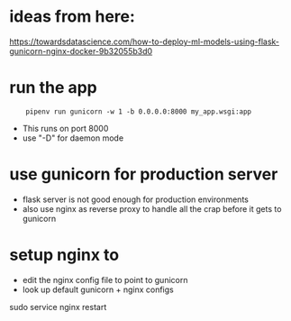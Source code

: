 # ideas from here: 
https://towardsdatascience.com/how-to-deploy-ml-models-using-flask-gunicorn-nginx-docker-9b32055b3d0

# run the app

        pipenv run gunicorn -w 1 -b 0.0.0.0:8000 my_app.wsgi:app

- This runs on port 8000
- use "-D" for daemon mode

# use gunicorn for production server
- flask server is not good enough for production environments
- also use nginx as reverse proxy to handle all the crap before it gets to gunicorn


# setup nginx to 
- edit the nginx config file to point to gunicorn
- look up default gunicorn + nginx configs

sudo service nginx restart






